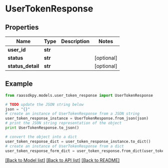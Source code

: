 # UserTokenResponse


## Properties
Name | Type | Description | Notes
------------ | ------------- | ------------- | -------------
**user_id** | **str** |  | 
**status** | **str** |  | [optional] 
**status_detail** | **str** |  | [optional] 

## Example

```python
from raassdkpy.models.user_token_response import UserTokenResponse

# TODO update the JSON string below
json = "{}"
# create an instance of UserTokenResponse from a JSON string
user_token_response_instance = UserTokenResponse.from_json(json)
# print the JSON string representation of the object
print UserTokenResponse.to_json()

# convert the object into a dict
user_token_response_dict = user_token_response_instance.to_dict()
# create an instance of UserTokenResponse from a dict
user_token_response_form_dict = user_token_response.from_dict(user_token_response_dict)
```
[[Back to Model list]](../README.md#documentation-for-models) [[Back to API list]](../README.md#documentation-for-api-endpoints) [[Back to README]](../README.md)


